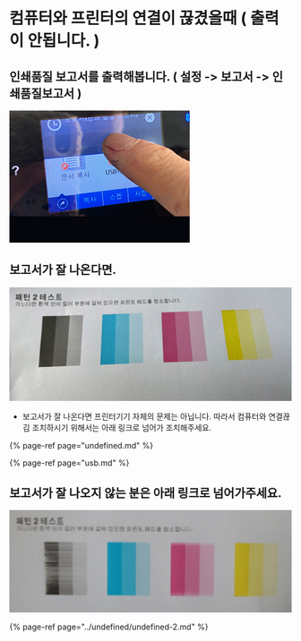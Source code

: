 # 컴퓨터와 프린터의 연결이 끊겼을때 \( 출력이 안됩니다. \)

## 인쇄품질 보고서를 출력해봅니다. \( 설정 -&gt; 보고서 -&gt; 인쇄품질보고서 \)

![&#xC778;&#xC1C4;&#xD488;&#xC9C8;&#xBCF4;&#xACE0;&#xC11C; &#xCD9C;&#xB825; &#xBC29;&#xBC95;](../../.gitbook/assets/.gif%20%285%29.gif)

## 보고서가 잘 나온다면.

![&#xC798; &#xB098;&#xC628; &#xC778;&#xC1C4;&#xD488;&#xC9C8;&#xBCF4;&#xACE0;&#xC11C;](../../.gitbook/assets/.jpg%20%2810%29.jpeg)

* 보고서가 잘 나온다면 프린터기기 자체의 문제는 아닙니다. 따라서 컴퓨터와 연결끊김 조치하시기 위해서는 아래 링크로 넘어가 조치해주세요.

{% page-ref page="undefined.md" %}

{% page-ref page="usb.md" %}



## 보고서가 잘 나오지 않는 분은 아래 링크로 넘어가주세요.

![&#xC798; &#xC548;&#xB098;&#xC628; &#xC778;&#xC1C4;&#xD488;&#xC9C8;&#xBCF4;&#xACE0;&#xC11C;](../../.gitbook/assets/.png%20%2818%29.png)

{% page-ref page="../undefined/undefined-2.md" %}



